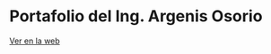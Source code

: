 # Portafolio del Ing. Argenis Osorio

<a href="https://argenisosorio.github.io/portafolio/">Ver en la web</a>
